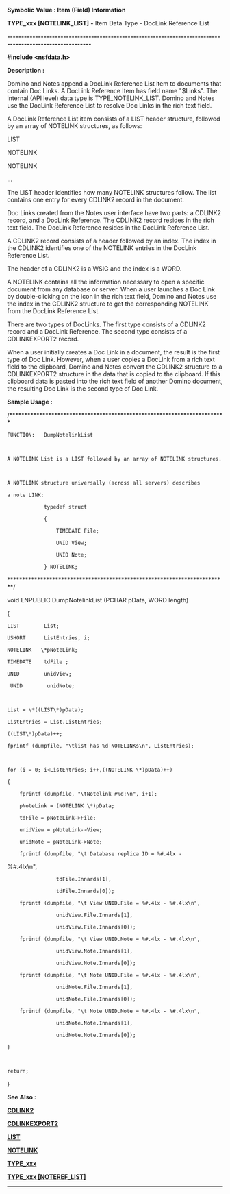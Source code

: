 




<!--
 /\* Font Definitions \*/
 @font-face
 {font-family:Courier;
 panose-1:2 7 4 9 2 2 5 2 4 4;}
@font-face
 {font-family:"Tms Rmn";
 panose-1:2 2 6 3 4 5 5 2 3 4;}
@font-face
 {font-family:Helv;
 panose-1:2 11 6 4 2 2 2 3 2 4;}
@font-face
 {font-family:"Cambria Math";
 panose-1:2 4 5 3 5 4 6 3 2 4;}
 /\* Style Definitions \*/
 p.MsoNormal, li.MsoNormal, div.MsoNormal
 {margin-top:0cm;
 margin-right:0cm;
 margin-bottom:8.0pt;
 margin-left:0cm;
 line-height:107%;
 font-size:11.0pt;
 font-family:"Calibri",sans-serif;}
.MsoChpDefault
 {font-size:11.0pt;}
.MsoPapDefault
 {margin-bottom:8.0pt;
 line-height:107%;}
 /\* Page Definitions \*/
 @page WordSection1
 {size:612.0pt 792.0pt;
 margin:72.0pt 72.0pt 72.0pt 72.0pt;}
div.WordSection1
 {page:WordSection1;}
-->




 


**Symbolic Value : Item (Field)
Information**



**TYPE\_xxx [NOTELINK\_LIST]** **-** Item Data
Type - DocLink Reference List


**----------------------------------------------------------------------------------------------------------**



**#include <nsfdata.h>**



**Description :**



Domino and
Notes append a DocLink Reference List item to documents that contain Doc
Links.  A DocLink Reference Item has field name "$Links".  The
internal (API level) data type is TYPE\_NOTELINK\_LIST. Domino and Notes use the
DocLink Reference List to resolve Doc Links in the rich text field.  

  

A DocLink Reference List item consists of a LIST header structure, followed by
an array of NOTELINK structures, as follows:  

LIST  

NOTELINK  

NOTELINK  

...  

  

  

The LIST header identifies how many NOTELINK structures follow. The list
contains one entry for every CDLINK2 record in the document.  

Doc Links created from the Notes user interface have two parts: a CDLINK2
record, and a DocLink Reference.  The CDLINK2 record resides in the rich text
field. The DocLink Reference resides in the DocLink Reference List.   

  

A CDLINK2 record consists of a header followed by an index. The index in the
CDLINK2 identifies one of the NOTELINK  entries in the DocLink Reference List.  

  

The header of a CDLINK2 is a WSIG and the index is a WORD.  

  

A NOTELINK contains all the information necessary to open a specific document
from any database or server. When a user launches a Doc Link by double-clicking
on the icon in the rich text field, Domino and Notes use the index in the
CDLINK2 structure to get the corresponding NOTELINK from the DocLink Reference
List.   

  

There are two types of DocLinks. The first type consists of a CDLINK2 record
and a DocLink Reference.  The second type consists of a CDLINKEXPORT2 record.   

  

When a user initially creates a Doc Link in a document, the result is the first
type of Doc Link.  However, when a user copies a DocLink from a rich text field
to the clipboard, Domino and Notes convert the CDLINK2 structure to a
CDLINKEXPORT2 structure in the data that is copied to the clipboard. If this
clipboard data is pasted into the rich text field of another Domino document,
the resulting Doc Link is the second type of Doc Link.


 **Sample Usage :**


/\*\*\*\*\*\*\*\*\*\*\*\*\*\*\*\*\*\*\*\*\*\*\*\*\*\*\*\*\*\*\*\*\*\*\*\*\*\*\*\*\*\*\*\*\*\*\*\*\*\*\*\*\*\*\*\*\*\*\*\*\*\*\*\*\*\*\*\*\*\*\*\*  

  

    FUNCTION:   DumpNotelinkList  

  

    A NOTELINK List is a LIST followed by an array of NOTELINK structures.  

  

    A NOTELINK structure universally (across all servers) describes  

    a note LINK:  

                typedef struct   

                {  

                    TIMEDATE File;  

                    UNID View;  

                    UNID Note;  

                } NOTELINK;  

  

\*\*\*\*\*\*\*\*\*\*\*\*\*\*\*\*\*\*\*\*\*\*\*\*\*\*\*\*\*\*\*\*\*\*\*\*\*\*\*\*\*\*\*\*\*\*\*\*\*\*\*\*\*\*\*\*\*\*\*\*\*\*\*\*\*\*\*\*\*\*\*\*\*/  

  

void  LNPUBLIC  DumpNotelinkList (PCHAR pData, WORD length)  

{  

    LIST        List;  

    USHORT      ListEntries, i;  

    NOTELINK   \*pNoteLink;  

    TIMEDATE    tdFile ;     

    UNID        unidView;  

     UNID        unidNote;  

  

    List = \*((LIST\*)pData);  

    ListEntries = List.ListEntries;  

    ((LIST\*)pData)++;  

    fprintf (dumpfile, "\tlist has %d NOTELINKs\n", ListEntries);  

  

    for (i = 0; i<ListEntries; i++,((NOTELINK \*)pData)++)  

    {  

        fprintf (dumpfile, "\tNotelink #%d:\n", i+1);  

        pNoteLink = (NOTELINK \*)pData;  

        tdFile = pNoteLink->File;  

        unidView = pNoteLink->View;  

        unidNote = pNoteLink->Note;  

        fprintf (dumpfile, "\t Database replica ID = %#.4lx -
%#.4lx\n",   

                    tdFile.Innards[1],  

                    tdFile.Innards[0]);  

        fprintf (dumpfile, "\t View UNID.File = %#.4lx - %#.4lx\n",  

                    unidView.File.Innards[1],  

                    unidView.File.Innards[0]);  

        fprintf (dumpfile, "\t View UNID.Note = %#.4lx - %#.4lx\n",  

                    unidView.Note.Innards[1],  

                    unidView.Note.Innards[0]);  

        fprintf (dumpfile, "\t Note UNID.File = %#.4lx - %#.4lx\n",  

                    unidNote.File.Innards[1],  

                    unidNote.File.Innards[0]);  

        fprintf (dumpfile, "\t Note UNID.Note = %#.4lx - %#.4lx\n",  

                    unidNote.Note.Innards[1],  

                    unidNote.Note.Innards[0]);  

    }  

  

    return;  

}


 **See Also :**


**[CDLINK2](notes:///8525872100478C66/61FD4E9848264AD28525620B006BA8BD/00A50061002B004585255E7D0081902C)**


**[CDLINKEXPORT2](notes:///8525872100478C66/61FD4E9848264AD28525620B006BA8BD/85255D56004D3F6385255D2800785F80)**


**[LIST](LIST.md)**


**[NOTELINK](NOTELINK.md)**


**[TYPE\_xxx](notes:///8525872100478C66/61FD4E9848264AD28525620B006BA8BD/002100600028002B85255E2D0079321C)**


**[TYPE\_xxx [NOTEREF\_LIST]](notes:///8525872100478C66/61FD4E9848264AD28525620B006BA8BD/7D9F05D89E5500B28525622E0063378C)**



----------------------------------------------------------------------------------------------------------


 





